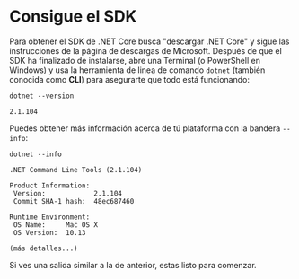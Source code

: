 # Consigue el SDK
Para obtener el SDK de .NET Core busca "descargar .NET Core" y sigue las instrucciones de la página de descargas de Microsoft. Después de que el SDK ha finalizado de instalarse, abre una Terminal (o PowerShell en Windows) y usa la herramienta de linea de comando `dotnet` (también conocida como **CLI**) para asegurarte que todo está funcionando:

```text
dotnet --version

2.1.104
```

Puedes obtener más información acerca de tú plataforma con la bandera `--info`:

```text
dotnet --info

.NET Command Line Tools (2.1.104)

Product Information:
 Version:            2.1.104
 Commit SHA-1 hash:  48ec687460

Runtime Environment:
 OS Name:     Mac OS X
 OS Version:  10.13

(más detalles...)
```

Si ves una salida similar a la de anterior, estas listo para comenzar.
